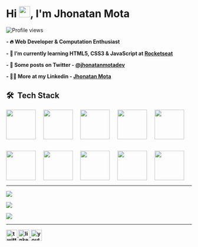 <h1 align="left">Hi <img src="https://raw.githubusercontent.com/kaueMarques/kaueMarques/master/hi.gif" height="30px">, I'm Jhonatan Mota</h1>
<p align="left"> <img src="https://komarev.com/ghpvc/?username=JhonatanMotaDev&color=yellow" alt="Profile views" /></p>


<b> - 🔥 Web Developer & Computation Enthusiast  

<b> - 🔭 I’m currently learning HTML5, CSS3 & JavaScript at [Rocketseat](https://github.com/Rocketseat) </b>
 
<b> - 💬 Some posts on Twitter - [@jhonatanmotadev](https://twitter.com/jhonatanmotadev/with_replies) </b>
 
<b> - 👨‍💻 More at my Linkedin - [Jhonatan Mota](https://www.linkedin.com/in/jhonatan-mota-2a61b5259/) </b>

## 🛠 &nbsp;Tech Stack
<div>
 
 <img align="center" height="80px" widht="80px" src="https://cdn.jsdelivr.net/gh/devicons/devicon/icons/html5/html5-original.svg"/> &emsp;
 <img align="center" height="80px" widht="80px" src="https://cdn.jsdelivr.net/gh/devicons/devicon/icons/css3/css3-original.svg" /> &emsp;
 <img align="center" height="80px" widht="80px" src="https://cdn.jsdelivr.net/gh/devicons/devicon/icons/javascript/javascript-original.svg"/> &emsp;
 <img align="center" height="80px" widht="80px" src="https://cdn.jsdelivr.net/gh/devicons/devicon/icons/c/c-original.svg" /> &emsp;
 <img align="center" height="80px" widht="80px" src="https://cdn.jsdelivr.net/gh/devicons/devicon/icons/cplusplus/cplusplus-original.svg" /> <br><br>
 
 <img align="center" height="80px" widht="80px" src="https://cdn.jsdelivr.net/gh/devicons/devicon/icons/windows8/windows8-original.svg" /> &emsp;
 <img align="center" height="80px" widht="80px" src="https://cdn.jsdelivr.net/gh/devicons/devicon/icons/visualstudio/visualstudio-plain.svg" /> &emsp;
 <img align="center" height="80px" widht="80px" src="https://cdn.jsdelivr.net/gh/devicons/devicon/icons/git/git-original.svg" /> &emsp;
 <img align="center" height="80px" widht="80px" src="https://cdn.jsdelivr.net/gh/devicons/devicon/icons/github/github-original-wordmark.svg" /> &emsp;
 <img align="center" height="80px" widht="80px" src="https://cdn.jsdelivr.net/gh/devicons/devicon/icons/figma/figma-original.svg" />
</div>

<hr>

<div>
 
![](http://github-profile-summary-cards.vercel.app/api/cards/profile-details?username=JhonatanMotaDev&theme=github_dark)
 
</div>


<div>
 
![](http://github-profile-summary-cards.vercel.app/api/cards/stats?username=JhonatanMotaDev&theme=github_dark)
 
![](http://github-profile-summary-cards.vercel.app/api/cards/productive-time?username=JhonatanMotaDev&theme=github_dark&utcOffset=8)
</div>
 
<hr>

<div>
 
<a href="https://twitter.com" target="(https://twitter.com/jhonatanmotadev)">
  <img height="30px" widht="30px" align="center" src="https://img.shields.io/badge/-JhonatanMotaDev-05122A?style=flat&logo=twitter" alt="twitter"/>  
</a>
<a href="https://linkedin.com" target="[_blank](https://www.linkedin.com/in/jhonatan-mota-2a61b5259/)">
  <img height="30px" widht="30px" align="center" src="https://img.shields.io/badge/-Jhonatan Mota-05122A?style=flat&logo=linkedin" alt="linkedin"/>
</a>
<a href="https://youtube.com" target="[_blank](https://www.youtube.com/channel/UC6wU1npKy8dbMRRc6TExbrQ)">
 <img height="30px" widht="30px" align="center" src="https://img.shields.io/badge/-Jhonatan Mota-05122A?style=flat&logo=youtube" alt="youtube"/>
</a>
 
</div>
